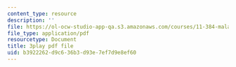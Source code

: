 ```yaml
---
content_type: resource
description: ''
file: https://ol-ocw-studio-app-qa.s3.amazonaws.com/courses/11-384-malaysia-sustainable-cities-practicum-spring-2018/b3922262d9c636b3d93e7ef7d9e8ef60_0oXquNdvAnk.pdf
file_type: application/pdf
resourcetype: Document
title: 3play pdf file
uid: b3922262-d9c6-36b3-d93e-7ef7d9e8ef60
---
```


